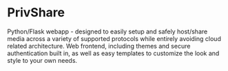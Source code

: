 # PrivShare
Python/Flask webapp - designed to easily setup and safely host/share media across a variety of supported protocols while entirely avoiding cloud related architecture. Web frontend, including themes and secure authentication built in, as well as easy templates to customize the look and style to your own needs. 

